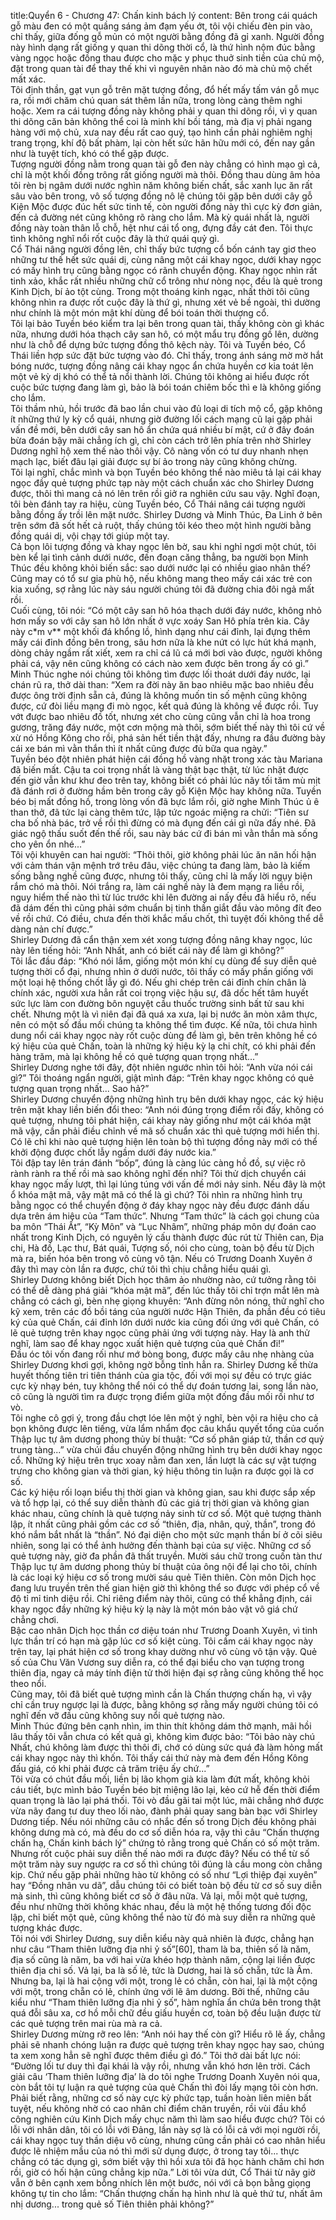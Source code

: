 title:Quyển 6 - Chương 47: Chấn kinh bách lý
content:
Bên trong cái quách gỗ màu đen có một quầng sáng ảm đạm yếu ớt, tôi vội chiếu đèn pin vào, chỉ thấy, giữa đống gỗ mủn có một người bằng đồng đã gỉ xanh. Người đồng này hình dạng rất giống y quan thi dõng thời cổ, là thứ hình nộm đúc bằng vàng ngọc hoặc đồng thau được cho mặc y phục thuở sinh tiền của chủ mộ, đặt trong quan tài để thay thế khi vì nguyên nhân nào đó mà chủ mộ chết mất xác.<br>Tôi định thần, gạt vụn gỗ trên mặt tượng đồng, đổ hết mấy tấm ván gỗ mục ra, rồi mới chăm chú quan sát thêm lần nữa, trong lòng càng thêm nghi hoặc. Xem ra cái tượng đồng này không phải y quan thi dõng rồi, vì y quan thi dõng căn bản không thể coi là minh khí bồi táng, mà địa vị phải ngang hàng với mộ chủ, xưa nay đều rất cao quý, tạo hình cần phải nghiêm nghị trang trọng, khí độ bất phàm, lại còn hết sức hãn hữu mới có, đến nay gần như là tuyệt tích, khó có thể gặp được. <br>Tượng người đồng nằm trong quan tài gỗ đen này chẳng có hình mạo gì cả, chỉ là một khối đồng trông rất giống người mà thôi. Đồng thau dùng âm hỏa tôi rèn bị ngâm dưới nước nghìn năm không biến chất, sắc xanh lục ăn rất sâu vào bên trong, vô số tượng đồng nô lệ chúng tôi gặp bên dưới cây gỗ Kiện Mộc được đúc hết sức tinh tế, còn người đồng này thì cực kỳ đơn giản, đến cả đường nét cũng không rõ ràng cho lắm. Mà kỳ quái nhất là, người đồng này toàn thân lỗ chỗ, hệt như cái tổ ong, đựng đầy cát đen. Tôi thực tình không nghĩ nổi rốt cuộc đây là thứ quái quỷ gì.<br>Cổ Thái nâng người đồng lên, chỉ thấy bức tượng cổ bốn cánh tay giơ theo những tư thế hết sức quái dị, cùng nâng một cái khay ngọc, dưới khay ngọc có mấy hình trụ cũng bằng ngọc có rãnh chuyển động. Khay ngọc nhìn rất tinh xảo, khắc rất nhiều những chữ cổ trông như nòng nọc, đều là quẻ trong Kinh Dịch, bí ảo tột cùng. Trong một thoáng kinh ngạc, nhất thời tôi cũng không nhìn ra được rốt cuộc đây là thứ gì, nhưng xét vẻ bề ngoài, thì dường như chính là một món mật khí dùng để bói toán thời thượng cổ.<br>Tôi lại bảo Tuyền béo kiểm tra lại bên trong quan tài, thấy không còn gì khác nữa, nhưng dưới hóa thạch cây san hô, có một mẩu trụ đồng gồ lên, dường như là chỗ để dựng bức tượng đồng thô kệch này. Tôi và Tuyền béo, Cổ Thái liền hợp sức đặt bức tượng vào đó. Chỉ thấy, trong ánh sáng mờ mờ hắt bóng nước, tượng đồng nâng cái khay ngọc ẩn chứa huyền cơ kia toát lên một vẻ kỳ dị khó có thể tả nổi thành lời. Chúng tôi không ai hiểu được rốt cuộc bức tượng đang làm gì, bảo là bói toán chiêm bốc thì e là không giống cho lắm.<br>Tôi thầm nhủ, hồi trước đã bao lần chui vào đủ loại di tích mộ cổ, gặp không ít những thứ ly kỳ cổ quái, nhưng giờ đường lối cách mạng cũ lại gặp phải vấn đề mới, bên dưới cây san hô ẩn chứa quá nhiều bí mật, cứ ở đây đoán bừa đoán bậy mãi chẳng ích gì, chỉ còn cách trở lên phía trên nhờ Shirley Dương nghĩ hộ xem thế nào thôi vậy. Cô nàng vốn có tư duy nhanh nhẹn mạch lạc, biết đâu lại giải được sự bí ảo trong này cũng không chừng.<br>Tôi lại nghĩ, chắc mình và bọn Tuyền béo không thể nào miêu tả lại cái khay ngọc đầy quẻ tượng phức tạp này một cách chuẩn xác cho Shirley Dương được, thôi thì mang cả nó lên trên rồi giở ra nghiên cứu sau vậy. Nghĩ đoạn, tôi bèn đánh tay ra hiệu, cùng Tuyền béo, Cổ Thái nâng cái tượng người bằng đồng ấy trồi lên mặt nước. Shirley Dương và Minh Thúc, Đa Linh ở bên trên sớm đã sốt hết cả ruột, thấy chúng tôi kéo theo một hình người bằng đồng quái dị, vội chạy tới giúp một tay.<br>Cả bọn lôi tượng đồng và khay ngọc lên bờ, sau khi nghỉ ngơi một chút, tôi bèn kể lại tình cảnh dưới nước, đến đoạn căng thẳng, ba người bọn Minh Thúc đều không khỏi biến sắc: sao dưới nước lại có nhiều giao nhân thế? Cũng may có tổ sư gia phù hộ, nếu không mang theo mấy cái xác trẻ con kia xuống, sợ rằng lúc này sáu người chúng tôi đã đường chia đôi ngả mất rồi. <br>Cuối cùng, tôi nói: “Có một cây san hô hóa thạch dưới đáy nước, không nhỏ hơn mấy so với cây san hô lớn nhất ở vực xoáy San Hô phía trên kia. Cây này c*m v** một khối đá khổng lồ, hình dạng như cái đỉnh, lại đựng thêm mấy cái đỉnh đồng bên trong, sâu hơn nữa là khe nứt có lực hút khá mạnh, dòng chảy ngầm rất xiết, xem ra chỉ cá lũ cá mới bơi vào được, người không phải cá, vậy nên cũng không có cách nào xem được bên trong ấy có gì.”<br>Minh Thúc nghe nói chúng tôi không tìm được lối thoát dưới đáy nước, lại chán rũ ra, thở dài than: “Xem ra đời này ăn bao nhiêu mặc bao nhiêu đều được ông trời định sẵn cả, đúng là không muốn tin số mệnh cũng không được, cứ đòi liều mạng đi mò ngọc, kết quả đúng là không về được rồi. Tuy vớt được bao nhiêu đồ tốt, nhưng xét cho cùng cũng vẫn chỉ là hoa trong gương, trăng đáy nước, một cơn mộng mà thôi, sớm biết thế này thì tôi cứ về xừ nó Hồng Kông cho rồi, phá sản hết tiền thật đấy, nhưng ra đầu đường bày cái xe bán mì vằn thắn thì ít nhất cũng được đủ bữa qua ngày.”<br>Tuyền béo đột nhiên phát hiện cái đồng hồ vàng nhặt trong xác tàu Mariana đã biến mất. Cậu ta coi trọng nhất là vàng thật bạc thật, từ lúc nhặt được đến giờ vẫn khư khư đeo trên tay, không biết có phải lúc nãy tối tăm mù mịt đã đánh rơi ở đường hầm bên trong cây gỗ Kiện Mộc hay không nữa. Tuyền béo bị mất đồng hồ, trong lòng vốn đã bực lắm rồi, giờ nghe Minh Thúc ủ ê than thở, đã tức lại càng thêm tức, lập tức ngoác miệng ra chửi: “Tiên sư cha bố nhà bác, trở về rồi thì đừng có mà đụng đến cái gì nữa đấy nhé. Đã giác ngộ thấu suốt đến thế rồi, sau này bác cứ đi bán mì vằn thắn mà sống cho yên ổn nhé...”<br>Tôi vội khuyên can hai người: “Thôi thôi, giờ không phải lúc ăn năn hối hận với cảm thán vận mệnh trớ trêu đâu, việc chúng ta đang làm, bảo là kiếm sống bằng nghề cũng được, nhưng tôi thấy, cũng chỉ là mấy lời ngụy biện rắm chó mà thôi. Nói trắng ra, làm cái nghề này là đem mạng ra liều rồi, nguy hiểm thế nào thì từ lúc trước khi lên đường ai nấy đều đã hiểu rõ, nếu đã dám đến thì cũng phải sớm chuẩn bị tinh thần giắt đầu vào mông đít đeo về rồi chứ. Có điều, chưa đến thời khắc mấu chốt, thì tuyệt đối không thể dễ dàng nản chí được.”<br>Shirley Dương đã cẩn thận xem xét xong tượng đồng nâng khay ngọc, lúc này lên tiếng hỏi: “Anh Nhất, anh có biết cái này để làm gì không?”<br>Tôi lắc đầu đáp: “Khó nói lắm, giống một món khí cụ dùng để suy diễn quẻ tượng thời cổ đại, nhưng nhìn ở dưới nước, tôi thấy có mấy phần giống với một loại hệ thống chốt lẫy gì đó. Nếu ghi chép trên cái đỉnh chín chân là chính xác, người xưa hẳn rất coi trọng việc hậu sự, đã dốc hết tâm huyết sức lực làm con đường bôn nguyệt cầu thuốc trường sinh bất tử sau khi chết. Nhưng một là vì niên đại đã quá xa xưa, lại bị nước ăn mòn xâm thực, nên có một số đầu mối chúng ta không thể tìm được. Kế nữa, tôi chưa hình dung nổi cái khay ngọc này rốt cuộc dùng để làm gì, bên trên không hề có ký hiệu của quẻ Chấn, toàn là những ký hiệu kỳ lạ chi chít, có khi phải đến hàng trăm, mà lại không hề có quẻ tượng quan trọng nhất...”<br>Shirley Dương nghe tới đây, đột nhiên ngước nhìn tôi hỏi: “Anh vừa nói cái gì?” Tôi thoáng ngẩn người, giật mình đáp: “Trên khay ngọc không có quẻ tượng quan trọng nhất... Sao hả?”<br>Shirley Dương chuyển động những hình trụ bên dưới khay ngọc, các ký hiệu trên mặt khay liền biến đổi theo: “Anh nói đúng trọng điểm rồi đấy, không có quẻ tượng, nhưng tôi phát hiện, cái khay này giống như một cái khóa mật mã vậy, cần phải điều chỉnh về mã số chuẩn xác thì quẻ tượng mới hiển thị. Có lẽ chỉ khi nào quẻ tượng hiện lên toàn bộ thì tượng đồng này mới có thể khởi động được chốt lẫy ngầm dưới đáy nước kia.”<br>Tôi đập tay lên trán đánh “bốp”, đúng là càng lúc càng hồ đồ, sự việc rõ rành rành ra thế rồi mà sao không nghĩ đến nhỉ? Tôi thử dịch chuyển cái khay ngọc mấy lượt, thì lại lúng túng với vấn đề mới nảy sinh. Nếu đây là một ổ khóa mật mã, vậy mật mã có thể là gì chứ? Tôi nhìn ra những hình trụ bằng ngọc có thể chuyển động ở đáy khay ngọc này đều được đánh dấu dựa trên ám hiệu của “Tam thức”. Nhưng “Tam thức” là cách gọi chung của ba môn “Thái Ất”, “Kỳ Môn” và “Lục Nhâm”, những pháp môn dự đoán cao nhất trong Kinh Dịch, có nguyên lý cấu thành được đúc rút từ Thiên can, Địa chi, Hà đồ, Lạc thư, Bát quái, Tượng số, nói cho cùng, toàn bộ đều từ Dịch mà ra, biến hóa bên trong vô cùng vô tận. Nếu có Trương Doanh Xuyên ở đây thì may còn lần ra được, chứ tôi thì chịu chẳng hiểu quái gì.<br>Shirley Dương không biết Dịch học thâm ảo nhường nào, cứ tưởng rằng tôi có thể dễ dàng phá giải “khóa mật mã”, đến lúc thấy tôi chỉ trợn mắt lên mà chẳng có cách gì, bèn nhẹ giọng khuyên: “Anh đừng nôn nóng, thử nghĩ cho kỹ xem, trên các đồ bồi táng của người nước Hận Thiên, đa phần đều có tiêu ký của quẻ Chấn, cái đỉnh lớn dưới nước kia cũng đối ứng với quẻ Chấn, có lẽ quẻ tượng trên khay ngọc cũng phải ứng với tượng này. Hay là anh thử nghĩ, làm sao để khay ngọc xuất hiện quẻ tượng của quẻ Chấn đi!”<br>Đầu óc tôi vốn đang rối như mớ bòng bong, được mấy câu nhẹ nhàng của Shirley Dương khơi gợi, không ngờ bỗng tỉnh hẳn ra. Shirley Dương kế thừa huyết thống tiên tri tiên thánh của gia tộc, đối với mọi sự đều có trực giác cực kỳ nhạy bén, tuy không thể nói có thể dự đoán tương lai, song lần nào, cô cũng là người tìm ra được trọng điểm giữa một đống đầu mối rối như tơ vò.<br>Tôi nghe cô gợi ý, trong đầu chợt lóe lên một ý nghĩ, bèn vội ra hiệu cho cả bọn không được lên tiếng, vừa lẩm nhẩm đọc câu khẩu quyết tổng của cuốn Thập lục tự âm dương phong thủy bí thuật: “Cơ số phân giáp tử, thần cơ quỷ trung tàng...” vừa chúi đầu chuyển động những hình trụ bên dưới khay ngọc cổ. Những ký hiệu trên trục xoay nằm đan xen, lần lượt là các sự vật tượng trưng cho không gian và thời gian, ký hiệu thông tin luận ra được gọi là cơ số.<br>Các ký hiệu rối loạn biểu thị thời gian và không gian, sau khi được sắp xếp và tổ hợp lại, có thể suy diễn thành đủ các giá trị thời gian và không gian khác nhau, cũng chính là quẻ tượng nảy sinh từ cơ số. Một quẻ tượng thành lập, ít nhất cũng phải gồm các cơ số “thiên, địa, nhân, quỷ, thần”, trong đó khó nắm bắt nhất là “thần”. Nó đại diện cho một sức mạnh thần bí ở cõi siêu nhiên, song lại có thể ảnh hưởng đến thành bại của sự việc. Những cơ số quẻ tượng này, giờ đa phần đã thất truyền. Mười sáu chữ trong cuốn tàn thư Thập lục tự âm dương phong thủy bí thuật của ông nội để lại cho tôi, chính là các loại ký hiệu cơ số trong mười sáu quẻ Tiên thiên. Còn môn Dịch học đang lưu truyền trên thế gian hiện giờ thì không thể so được với phép cổ về độ tỉ mỉ tinh diệu rồi. Chỉ riêng điểm này thôi, cũng có thể khẳng định, cái khay ngọc đầy những ký hiệu kỳ lạ này là một món bảo vật vô giá chứ chẳng chơi.<br>Bậc cao nhân Dịch học thần cơ diệu toán như Trương Doanh Xuyên, vì tinh lực thần trí có hạn mà gặp lúc cơ số kiệt cùng. Tôi cầm cái khay ngọc này trên tay, lại phát hiện cơ số trong khay dường như vô cùng vô tận vậy. Quẻ số của Chu Văn Vương suy diễn ra, có thể đại biểu cho vạn tượng trong thiên địa, ngay cả máy tính điện tử thời hiện đại sợ rằng cũng không thể học theo nổi.<br>Cũng may, tôi đã biết quẻ tượng mình cần là Chấn thượng chấn hạ, vì vậy chỉ cần truy ngược lại là được, bằng không sợ rằng mấy người chúng tôi có nghĩ đến vỡ đầu cũng không suy nổi quẻ tượng nào.<br>Minh Thúc đứng bên cạnh nhìn, im thin thít không dám thở mạnh, mãi hồi lâu thấy tôi vẫn chưa có kết quả gì, không kìm được bảo: “Tôi bảo này chú Nhất, chú không làm được thì thôi đi, chớ có dùng sức quá đà làm hỏng mất cái khay ngọc này thì khốn. Tôi thấy cái thứ này mà đem đến Hồng Kông đấu giá, có khi phải được cả trăm triệu ấy chứ...”<br>Tôi vừa có chút đầu mối, liền bị lão khọm già kia làm đứt mất, không khỏi cáu tiết, bực mình bảo Tuyền béo bịt miệng lão lại, kẻo cứ hễ đến thời điểm quan trọng là lão lại phá thối. Tôi vò đầu gãi tai một lúc, mãi chẳng nhớ được vừa nãy đang tư duy theo lối nào, đành phải quay sang bàn bạc với Shirley Dương tiếp. Nếu nói những câu có nhắc đến số trong Dịch đều không phải không dưng mà có, mà đều do cơ số diễn hóa ra, vậy thì câu “Chấn thượng chấn hạ, Chấn kinh bách lý” chứng tỏ rằng trong quẻ Chấn có số một trăm. Nhưng rốt cuộc phải suy diễn thế nào mới ra được đây? Nếu có thể từ số một trăm này suy ngược ra cơ số thì chúng tôi đúng là cầu mong còn chẳng kịp. Chứ nếu gặp phải những hào từ không có số như “Lợi thiệp đại xuyên” hay “Đồng nhân vu dã”, dẫu chúng tôi có biết toàn bộ đều từ cơ số suy diễn mà sinh, thì cũng không biết cơ số ở đâu nữa. Vả lại, mỗi một quẻ tượng, đều như những thời không khác nhau, đều là một hệ thống tương đối độc lập, chỉ biết một quẻ, cũng không thể nào từ đó mà suy diễn ra những quẻ tượng khác được.<br>Tôi nói với Shirley Dương, suy diễn kiểu này quả nhiên là được, chẳng hạn như câu “Tham thiên lưỡng địa nhi ỷ số”[60], tham là ba, thiên số là năm, địa số cũng là năm, ba với hai vừa khéo hợp thành năm, cộng lại liền được thiên địa chi số. Vả lại, ba là số lẻ, tức là Dương, hai là số chẵn, tức là Âm. Nhưng ba, lại là hai cộng với một, trong lẻ có chẵn, còn hai, lại là một cộng với một, trong chẵn có lẻ, chính ứng với lẽ âm dương. Bởi thế, những câu kiểu như “Tham thiên lưỡng địa nhi ỷ số”, hàm nghĩa ẩn chứa bên trong thật quá đỗi sâu xa, cơ hồ mỗi chữ đều giấu huyền cơ, toàn bộ đều luận được từ các quẻ tượng trên mai rùa mà ra cả.<br>Shirley Dương mừng rỡ reo lên: “Anh nói hay thế còn gì? Hiểu rõ lẽ ấy, chẳng phải sẽ nhanh chóng luận ra được quẻ tượng trên khay ngọc hay sao, chúng ta xem xong hẳn sẽ nghĩ được thêm điều gì đó.” Tôi thở dài bất lực nói: “Đường lối tư duy thì đại khái là vậy rồi, nhưng vẫn khó hơn lên trời. Cách giải câu ‘Tham thiên lưỡng địa’ là do tôi nghe Trương Doanh Xuyên nói qua, còn bắt tôi tự luận ra quẻ tượng của quẻ Chấn thì đòi lấy mạng tôi còn hơn. Phải biết rằng, những cơ số này cực kỳ phức tạp, tuần hoàn liên miên bất tuyệt, nếu không nhờ có cao nhân chỉ điểm chân truyền, rồi vùi đầu khổ công nghiên cứu Kinh Dịch mấy chục năm thì làm sao hiểu được chứ? Tôi có lỗi với nhân dân, tôi có lỗi với Đảng, lần này sợ là có lỗi cả với mọi người rồi, cái khay ngọc tuy thần diệu vô cùng, nhưng cũng cần phải có cao nhân hiểu được lẽ nhiệm mầu của nó thì mới sử dụng được, ở trong tay tôi... thực chẳng có tác dụng gì, sớm biết vậy thì hồi xưa tôi đã học hành chăm chỉ hơn rồi, giờ có hối hận cũng chẳng kịp nữa.” Lời tôi vừa dứt, Cổ Thái từ nãy giờ vẫn ở bên cạnh xem bỗng nhích lên một bước, nói với cả bọn bằng giọng không tự tin cho lắm: “Chấn thượng chấn hạ hình như là quẻ thứ tư, nhất âm nhị dương... trong quẻ số Tiên thiên phải không?”